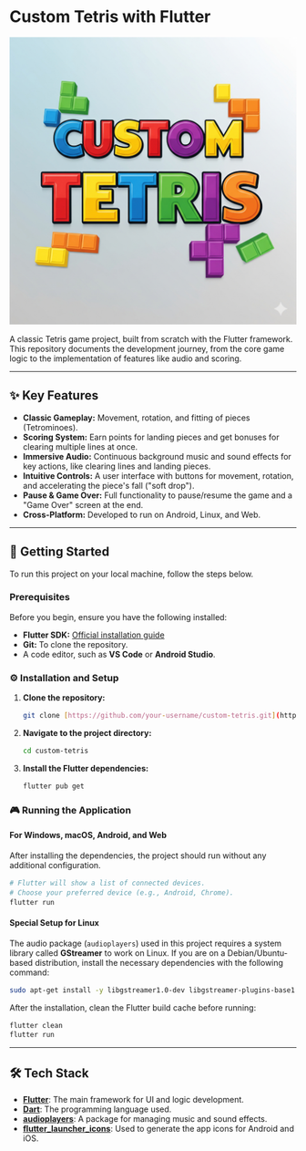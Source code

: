 # Custom Tetris with Flutter

![Custom Tetris Logo](https://github.com/GuDevBot/games.custom-tetris/blob/main/assets/images/tetris.png)

A classic Tetris game project, built from scratch with the Flutter framework. This repository documents the development journey, from the core game logic to the implementation of features like audio and scoring.

---

## ✨ Key Features

* **Classic Gameplay:** Movement, rotation, and fitting of pieces (Tetrominoes).
* **Scoring System:** Earn points for landing pieces and get bonuses for clearing multiple lines at once.
* **Immersive Audio:** Continuous background music and sound effects for key actions, like clearing lines and landing pieces.
* **Intuitive Controls:** A user interface with buttons for movement, rotation, and accelerating the piece's fall ("soft drop").
* **Pause & Game Over:** Full functionality to pause/resume the game and a "Game Over" screen at the end.
* **Cross-Platform:** Developed to run on Android, Linux, and Web.

---

## 🚀 Getting Started

To run this project on your local machine, follow the steps below.

### Prerequisites

Before you begin, ensure you have the following installed:

* **Flutter SDK:** [Official installation guide](https://flutter.dev/docs/get-started/install)
* **Git:** To clone the repository.
* A code editor, such as **VS Code** or **Android Studio**.

### ⚙️ Installation and Setup

1.  **Clone the repository:**
    ```bash
    git clone [https://github.com/your-username/custom-tetris.git](https://github.com/your-username/custom-tetris.git)
    ```

2.  **Navigate to the project directory:**
    ```bash
    cd custom-tetris
    ```

3.  **Install the Flutter dependencies:**
    ```bash
    flutter pub get
    ```

### 🎮 Running the Application

#### For Windows, macOS, Android, and Web

After installing the dependencies, the project should run without any additional configuration.

```bash
# Flutter will show a list of connected devices.
# Choose your preferred device (e.g., Android, Chrome).
flutter run
```

#### Special Setup for Linux

The audio package (`audioplayers`) used in this project requires a system library called **GStreamer** to work on Linux. If you are on a Debian/Ubuntu-based distribution, install the necessary dependencies with the following command:

```bash
sudo apt-get install -y libgstreamer1.0-dev libgstreamer-plugins-base1.0-dev gstreamer1.0-plugins-base gstreamer1.0-plugins-good
```
After the installation, clean the Flutter build cache before running:
```bash
flutter clean
flutter run
```

---

## 🛠️ Tech Stack

* **[Flutter](https://flutter.dev/)**: The main framework for UI and logic development.
* **[Dart](https://dart.dev/)**: The programming language used.
* **[audioplayers](https://pub.dev/packages/audioplayers)**: A package for managing music and sound effects.
* **[flutter_launcher_icons](https://pub.dev/packages/flutter_launcher_icons)**: Used to generate the app icons for Android and iOS.
